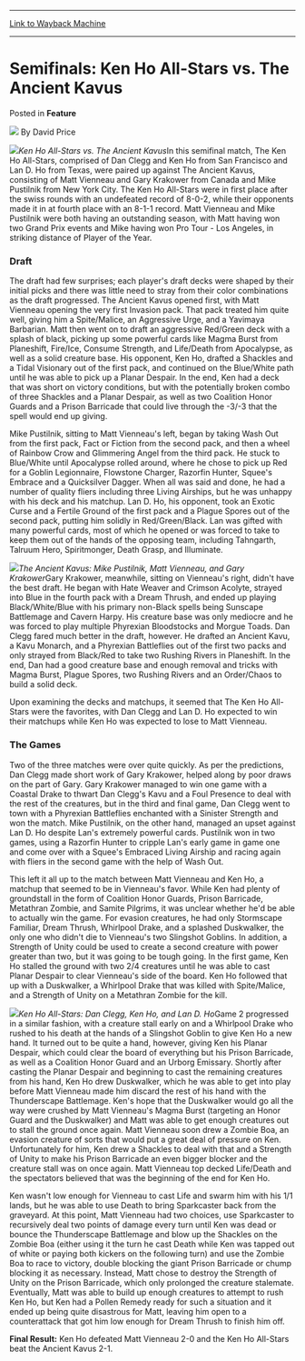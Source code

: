 
---
[Link to Wayback Machine](https://web.archive.org/web/20220701202756/https://magic.wizards.com/en/articles/archive/feature/semifinals-ken-ho-all-stars-vs-ancient-kavus-2000-01-01)

[_metadata_:wayback_url]:- "https://magic.wizards.com/en/articles/archive/feature/semifinals-ken-ho-all-stars-vs-ancient-kavus-2000-01-01"
[_metadata_:wayback_raw_url]:- "https://web.archive.org/web/20220701202756id_/https://magic.wizards.com/en/articles/archive/feature/semifinals-ken-ho-all-stars-vs-ancient-kavus-2000-01-01"
[_metadata_:wayback_capture_timestamp]:- "2022-07-01 20:27:56+00:00"
[_metadata_:publish_date]:- "2000-01-01"
[_metadata_:description]:- "Ken Ho All-Stars vs. The Ancient KavusIn this semifinal match, The Ken Ho All-Stars, comprised of Dan Clegg and Ken Ho from San Francisco and Lan D. Ho from Texas, were paired up against The Ancient Kavus, consisting of Matt Vienneau and Gary Krakower from Canada and Mike Pustilnik from New York City. The Ken Ho All-Stars were in first place after the swiss rounds with an"
[_metadata_:generator]:- "Drupal 7 (http://drupal.org)"
---


Semifinals: Ken Ho All-Stars vs. The Ancient Kavus
==================================================



 Posted in **Feature**







![](https://media.magic.wizards.com/styles/auth_small/public/images/person/authorpic_DavidPrice.jpg)
By David Price











![](https://media.magic.wizards.com/image_legacy_migration/sideboard/images/GPCOLU01/796.jpg)*Ken Ho All-Stars vs. The Ancient Kavus*In this semifinal match, The Ken Ho All-Stars, comprised of Dan Clegg and Ken Ho from San Francisco and Lan D. Ho from Texas, were paired up against The Ancient Kavus, consisting of Matt Vienneau and Gary Krakower from Canada and Mike Pustilnik from New York City. The Ken Ho All-Stars were in first place after the swiss rounds with an undefeated record of 8-0-2, while their opponents made it in at fourth place with an 8-1-1 record. Matt Vienneau and Mike Pustilnik were both having an outstanding season, with Matt having won two Grand Prix events and Mike having won Pro Tour - Los Angeles, in striking distance of Player of the Year.


### Draft


The draft had few surprises; each player's draft decks were shaped by their initial picks and there was little need to stray from their color combinations as the draft progressed. The Ancient Kavus opened first, with Matt Vienneau opening the very first Invasion pack. That pack treated him quite well, giving him a Spite/Malice, an Aggressive Urge, and a Yavimaya Barbarian. Matt then went on to draft an aggressive Red/Green deck with a splash of black, picking up some powerful cards like Magma Burst from Planeshift, Fire/Ice, Consume Strength, and Life/Death from Apocalypse, as well as a solid creature base. His opponent, Ken Ho, drafted a Shackles and a Tidal Visionary out of the first pack, and continued on the Blue/White path until he was able to pick up a Planar Despair. In the end, Ken had a deck that was short on victory conditions, but with the potentially broken combo of three Shackles and a Planar Despair, as well as two Coalition Honor Guards and a Prison Barricade that could live through the -3/-3 that the spell would end up giving.


Mike Pustilnik, sitting to Matt Vienneau's left, began by taking Wash Out from the first pack, Fact or Fiction from the second pack, and then a wheel of Rainbow Crow and Glimmering Angel from the third pack. He stuck to Blue/White until Apocalypse rolled around, where he chose to pick up Red for a Goblin Legionnaire, Flowstone Charger, Razorfin Hunter, Squee's Embrace and a Quicksilver Dagger. When all was said and done, he had a number of quality fliers including three Living Airships, but he was unhappy with his deck and his matchup. Lan D. Ho, his opponent, took an Exotic Curse and a Fertile Ground of the first pack and a Plague Spores out of the second pack, putting him solidly in Red/Green/Black. Lan was gifted with many powerful cards, most of which he opened or was forced to take to keep them out of the hands of the opposing team, including Tahngarth, Talruum Hero, Spiritmonger, Death Grasp, and Illuminate.


![](https://media.magic.wizards.com/image_legacy_migration/sideboard/images/GPCOLU01/797.jpg)*The Ancient Kavus: Mike Pustilnik, Matt Vienneau, and Gary Krakower*Gary Krakower, meanwhile, sitting on Vienneau's right, didn't have the best draft. He began with Hate Weaver and Crimson Acolyte, strayed into Blue in the fourth pack with a Dream Thrush, and ended up playing Black/White/Blue with his primary non-Black spells being Sunscape Battlemage and Cavern Harpy. His creature base was only mediocre and he was forced to play multiple Phyrexian Bloodstocks and Morgue Toads. Dan Clegg fared much better in the draft, however. He drafted an Ancient Kavu, a Kavu Monarch, and a Phyrexian Battleflies out of the first two packs and only strayed from Black/Red to take two Rushing Rivers in Planeshift. In the end, Dan had a good creature base and enough removal and tricks with Magma Burst, Plague Spores, two Rushing Rivers and an Order/Chaos to build a solid deck.


Upon examining the decks and matchups, it seemed that The Ken Ho All-Stars were the favorites, with Dan Clegg and Lan D. Ho expected to win their matchups while Ken Ho was expected to lose to Matt Vienneau.


### The Games


Two of the three matches were over quite quickly. As per the predictions, Dan Clegg made short work of Gary Krakower, helped along by poor draws on the part of Gary. Gary Krakower managed to win one game with a Coastal Drake to thwart Dan Clegg's Kavu and a Foul Presence to deal with the rest of the creatures, but in the third and final game, Dan Clegg went to town with a Phyrexian Battleflies enchanted with a Sinister Strength and won the match. Mike Pustilnik, on the other hand, managed an upset against Lan D. Ho despite Lan's extremely powerful cards. Pustilnik won in two games, using a Razorfin Hunter to cripple Lan's early game in game one and come over with a Squee's Embraced Living Airship and racing again with fliers in the second game with the help of Wash Out.


This left it all up to the match between Matt Vienneau and Ken Ho, a matchup that seemed to be in Vienneau's favor. While Ken had plenty of groundstall in the form of Coalition Honor Guards, Prison Barricade, Metathran Zombie, and Samite Pilgrims, it was unclear whether he'd be able to actually win the game. For evasion creatures, he had only Stormscape Familiar, Dream Thrush, Whirlpool Drake, and a splashed Duskwalker, the only one who didn't die to Vienneau's two Slingshot Goblins. In addition, a Strength of Unity could be used to create a second creature with power greater than two, but it was going to be tough going. In the first game, Ken Ho stalled the ground with two 2/4 creatures until he was able to cast Planar Despair to clear Vienneau's side of the board. Ken Ho followed that up with a Duskwalker, a Whirlpool Drake that was killed with Spite/Malice, and a Strength of Unity on a Metathran Zombie for the kill.


![](https://media.magic.wizards.com/image_legacy_migration/sideboard/images/GPCOLU01/798.jpg)*Ken Ho All-Stars: Dan Clegg, Ken Ho, and Lan D. Ho*Game 2 progressed in a similar fashion, with a creature stall early on and a Whirlpool Drake who rushed to his death at the hands of a Slingshot Goblin to give Ken Ho a new hand. It turned out to be quite a hand, however, giving Ken his Planar Despair, which could clear the board of everything but his Prison Barricade, as well as a Coalition Honor Guard and an Urborg Emissary. Shortly after casting the Planar Despair and beginning to cast the remaining creatures from his hand, Ken Ho drew Duskwalker, which he was able to get into play before Matt Vienneau made him discard the rest of his hand with the Thunderscape Battlemage. Ken's hope that the Duskwalker would go all the way were crushed by Matt Vienneau's Magma Burst (targeting an Honor Guard and the Duskwalker) and Matt was able to get enough creatures out to stall the ground once again. Matt Vienneau soon drew a Zombie Boa, an evasion creature of sorts that would put a great deal of pressure on Ken. Unfortunately for him, Ken drew a Shackles to deal with that and a Strength of Unity to make his Prison Barricade an even bigger blocker and the creature stall was on once again. Matt Vienneau top decked Life/Death and the spectators believed that was the beginning of the end for Ken Ho.


Ken wasn't low enough for Vienneau to cast Life and swarm him with his 1/1 lands, but he was able to use Death to bring Sparkcaster back from the graveyard. At this point, Matt Vienneau had two choices, use Sparkcaster to recursively deal two points of damage every turn until Ken was dead or bounce the Thunderscape Battlemage and blow up the Shackles on the Zombie Boa (either using it the turn he cast Death while Ken was tapped out of white or paying both kickers on the following turn) and use the Zombie Boa to race to victory, double blocking the giant Prison Barricade or chump blocking it as necessary. Instead, Matt chose to destroy the Strength of Unity on the Prison Barricade, which only prolonged the creature stalemate. Eventually, Matt was able to build up enough creatures to attempt to rush Ken Ho, but Ken had a Pollen Remedy ready for such a situation and it ended up being quite disastrous for Matt, leaving him open to a counterattack that got him low enough for Dream Thrush to finish him off.


**Final Result:** Ken Ho defeated Matt Vienneau 2-0 and the Ken Ho All-Stars beat the Ancient Kavus 2-1.







